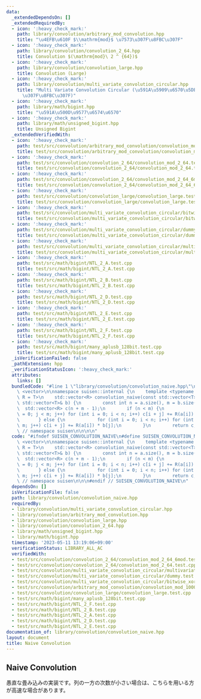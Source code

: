 ```yaml
---
data:
  _extendedDependsOn: []
  _extendedRequiredBy:
  - icon: ':heavy_check_mark:'
    path: library/convolution/arbitrary_mod_convolution.hpp
    title: "\u4EFB\u610F $\\mathrm{mod}$ \u7573\u307F\u8FBC\u307F"
  - icon: ':heavy_check_mark:'
    path: library/convolution/convolution_2_64.hpp
    title: Convolution $(\mathrm{mod}\ 2 ^ {64})$
  - icon: ':heavy_check_mark:'
    path: library/convolution/convolution_large.hpp
    title: Convolution (Large)
  - icon: ':heavy_check_mark:'
    path: library/convolution/multi_variate_convolution_circular.hpp
    title: "Multi Variate Convolution Circular (\u591A\u5909\u6570\u5DE1\u56DE\u7573\
      \u307F\u8FBC\u307F)"
  - icon: ':heavy_check_mark:'
    path: library/math/bigint.hpp
    title: "\u591A\u500D\u9577\u6574\u6570"
  - icon: ':heavy_check_mark:'
    path: library/math/unsigned_bigint.hpp
    title: Unsigned Bigint
  _extendedVerifiedWith:
  - icon: ':heavy_check_mark:'
    path: test/src/convolution/arbitrary_mod_convolution/convolution_mod_1000000007.test.cpp
    title: test/src/convolution/arbitrary_mod_convolution/convolution_mod_1000000007.test.cpp
  - icon: ':heavy_check_mark:'
    path: test/src/convolution/convolution_2_64/convolution_mod_2_64.test.cpp
    title: test/src/convolution/convolution_2_64/convolution_mod_2_64.test.cpp
  - icon: ':heavy_check_mark:'
    path: test/src/convolution/convolution_2_64/convolution_mod_2_64_6mod.test.cpp
    title: test/src/convolution/convolution_2_64/convolution_mod_2_64_6mod.test.cpp
  - icon: ':heavy_check_mark:'
    path: test/src/convolution/convolution_large/convolution_large.test.cpp
    title: test/src/convolution/convolution_large/convolution_large.test.cpp
  - icon: ':heavy_check_mark:'
    path: test/src/convolution/multi_variate_convolution_circular/bitwise_xor_convolution.test.cpp
    title: test/src/convolution/multi_variate_convolution_circular/bitwise_xor_convolution.test.cpp
  - icon: ':heavy_check_mark:'
    path: test/src/convolution/multi_variate_convolution_circular/dummy.test.cpp
    title: test/src/convolution/multi_variate_convolution_circular/dummy.test.cpp
  - icon: ':heavy_check_mark:'
    path: test/src/convolution/multi_variate_convolution_circular/multivariate_convolution_cyclic.test.cpp
    title: test/src/convolution/multi_variate_convolution_circular/multivariate_convolution_cyclic.test.cpp
  - icon: ':heavy_check_mark:'
    path: test/src/math/bigint/NTL_2_A.test.cpp
    title: test/src/math/bigint/NTL_2_A.test.cpp
  - icon: ':heavy_check_mark:'
    path: test/src/math/bigint/NTL_2_B.test.cpp
    title: test/src/math/bigint/NTL_2_B.test.cpp
  - icon: ':heavy_check_mark:'
    path: test/src/math/bigint/NTL_2_D.test.cpp
    title: test/src/math/bigint/NTL_2_D.test.cpp
  - icon: ':heavy_check_mark:'
    path: test/src/math/bigint/NTL_2_E.test.cpp
    title: test/src/math/bigint/NTL_2_E.test.cpp
  - icon: ':heavy_check_mark:'
    path: test/src/math/bigint/NTL_2_F.test.cpp
    title: test/src/math/bigint/NTL_2_F.test.cpp
  - icon: ':heavy_check_mark:'
    path: test/src/math/bigint/many_aplusb_128bit.test.cpp
    title: test/src/math/bigint/many_aplusb_128bit.test.cpp
  _isVerificationFailed: false
  _pathExtension: hpp
  _verificationStatusIcon: ':heavy_check_mark:'
  attributes:
    links: []
  bundledCode: "#line 1 \"library/convolution/convolution_naive.hpp\"\n\n\n\n#include\
    \ <vector>\n\nnamespace suisen::internal {\n    template <typename T, typename\
    \ R = T>\n    std::vector<R> convolution_naive(const std::vector<T>& a, const\
    \ std::vector<T>& b) {\n        const int n = a.size(), m = b.size();\n      \
    \  std::vector<R> c(n + m - 1);\n        if (n < m) {\n            for (int j\
    \ = 0; j < m; j++) for (int i = 0; i < n; i++) c[i + j] += R(a[i]) * b[j];\n \
    \       } else {\n            for (int i = 0; i < n; i++) for (int j = 0; j <\
    \ m; j++) c[i + j] += R(a[i]) * b[j];\n        }\n        return c;\n    }\n}\
    \ // namespace suisen\n\n\n\n"
  code: "#ifndef SUISEN_CONVOLUTION_NAIVE\n#define SUISEN_CONVOLUTION_NAIVE\n\n#include\
    \ <vector>\n\nnamespace suisen::internal {\n    template <typename T, typename\
    \ R = T>\n    std::vector<R> convolution_naive(const std::vector<T>& a, const\
    \ std::vector<T>& b) {\n        const int n = a.size(), m = b.size();\n      \
    \  std::vector<R> c(n + m - 1);\n        if (n < m) {\n            for (int j\
    \ = 0; j < m; j++) for (int i = 0; i < n; i++) c[i + j] += R(a[i]) * b[j];\n \
    \       } else {\n            for (int i = 0; i < n; i++) for (int j = 0; j <\
    \ m; j++) c[i + j] += R(a[i]) * b[j];\n        }\n        return c;\n    }\n}\
    \ // namespace suisen\n\n\n#endif // SUISEN_CONVOLUTION_NAIVE\n"
  dependsOn: []
  isVerificationFile: false
  path: library/convolution/convolution_naive.hpp
  requiredBy:
  - library/convolution/multi_variate_convolution_circular.hpp
  - library/convolution/arbitrary_mod_convolution.hpp
  - library/convolution/convolution_large.hpp
  - library/convolution/convolution_2_64.hpp
  - library/math/unsigned_bigint.hpp
  - library/math/bigint.hpp
  timestamp: '2023-05-11 13:19:06+09:00'
  verificationStatus: LIBRARY_ALL_AC
  verifiedWith:
  - test/src/convolution/convolution_2_64/convolution_mod_2_64_6mod.test.cpp
  - test/src/convolution/convolution_2_64/convolution_mod_2_64.test.cpp
  - test/src/convolution/multi_variate_convolution_circular/multivariate_convolution_cyclic.test.cpp
  - test/src/convolution/multi_variate_convolution_circular/dummy.test.cpp
  - test/src/convolution/multi_variate_convolution_circular/bitwise_xor_convolution.test.cpp
  - test/src/convolution/arbitrary_mod_convolution/convolution_mod_1000000007.test.cpp
  - test/src/convolution/convolution_large/convolution_large.test.cpp
  - test/src/math/bigint/many_aplusb_128bit.test.cpp
  - test/src/math/bigint/NTL_2_F.test.cpp
  - test/src/math/bigint/NTL_2_B.test.cpp
  - test/src/math/bigint/NTL_2_A.test.cpp
  - test/src/math/bigint/NTL_2_D.test.cpp
  - test/src/math/bigint/NTL_2_E.test.cpp
documentation_of: library/convolution/convolution_naive.hpp
layout: document
title: Naive Convolution
---
```

## Naive Convolution

愚直な畳み込みの実装です。列の一方の次数が小さい場合は、こちらを用いる方が高速な場合があります。
